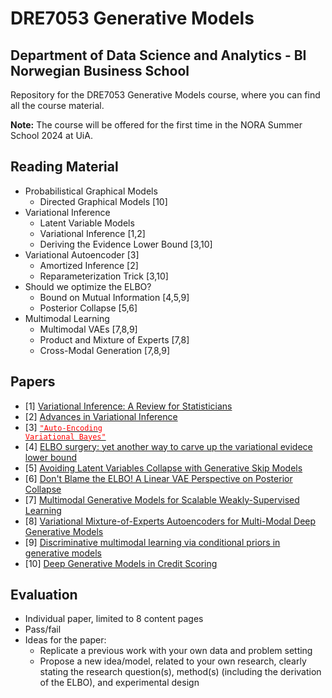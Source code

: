 # DRE7053 Generative Models
## Department of Data Science and Analytics - BI Norwegian Business School

Repository for the DRE7053 Generative Models course, where you can find all the course material.

**Note:** The course will be offered for the first time in the NORA Summer School 2024 at UiA. 

## Reading Material 
* Probabilistical Graphical Models
  - Directed Graphical Models [10] 
* Variational Inference 
  - Latent Variable Models
  - Variational Inference [1,2]
  - Deriving the Evidence Lower Bound [3,10]
* Variational Autoencoder [3]
  - Amortized Inference [2]
  - Reparameterization Trick [3,10]
* Should we optimize the ELBO?
  - Bound on Mutual Information [4,5,9]
  - Posterior Collapse [5,6]
* Multimodal Learning
  - Multimodal VAEs [7,8,9]
  - Product and Mixture of Experts [7,8]
  - Cross-Modal Generation [7,8,9]

## Papers
* [1] [Variational Inference: A Review for Statisticians](https://arxiv.org/abs/1601.00670)
* [2] [Advances in Variational Inference](https://arxiv.org/abs/1711.05597)
* [3] [<code style="color : red">"Auto-Encoding Variational Bayes"</code>](https://arxiv.org/abs/1312.6114)
* [4] [ELBO surgery: yet another way to carve up the variational evidece lower bound](http://approximateinference.org/accepted/HoffmanJohnson2016.pdf)
* [5] [Avoiding Latent Variables Collapse with Generative Skip Models](https://arxiv.org/abs/1807.04863)
* [6] [Don't Blame the ELBO! A Linear VAE Perspective on Posterior Collapse](https://arxiv.org/abs/1911.02469)
* [7] [Multimodal Generative Models for Scalable Weakly-Supervised Learning](https://arxiv.org/abs/1802.05335)
* [8] [Variational Mixture-of-Experts Autoencoders for Multi-Modal Deep Generative Models](https://arxiv.org/abs/1911.03393)
* [9] [Discriminative multimodal learning via conditional priors in generative models](https://doi.org/10.1016/j.neunet.2023.10.048)
* [10] [Deep Generative Models in Credit Scoring](https://munin.uit.no/handle/10037/20407)

## Evaluation 
* Individual paper, limited to 8 content pages
* Pass/fail
* Ideas for the paper: 
  - Replicate a previous work with your own data and problem setting 
  - Propose a new idea/model, related to your own research, clearly stating the research question(s), method(s) (including the derivation of the ELBO), and experimental design
